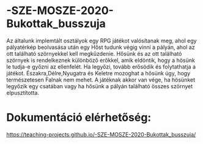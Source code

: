# -SZE-MOSZE-2020-Bukottak_busszuja
Az általunk implemtált osztályok egy RPG játékot valósítanak meg, ahol egy pályatérkép beolvasása után egy Hőst tudunk végig vinni a pályán, ahol az ott található szörnyekkel kell megkűzdenie. Hősünk és az ott található szörnyek is rendelkeznek különböző erőkkel, amik eldöntik, hogy a hösünk le tudja-e győzni az ellenfelét. Ha legyőzi, tovább erősödik és folytathatja a játékot. Északra,Délre,Nyugatra és Keletre mozoghat a hősünk úgy, hogy természetesen Falnak nem mehet. A játéknak akkor van vége, ha hösünket legyőzik egy csatában vagy ha hősünk a pályán található összes szörnyet elpusztította.

# Dokumentáció elérhetőség:

https://teaching-projects.github.io/-SZE-MOSZE-2020-Bukottak_busszuja/
